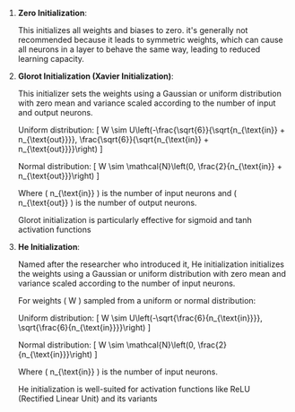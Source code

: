 1. **Zero Initialization**: 
   
   This initializes all weights and biases to zero. it's generally not recommended because it leads to symmetric weights, which can cause all neurons in a layer to behave the same way, leading to reduced learning capacity.

2. **Glorot Initialization (Xavier Initialization)**:
   
   This initializer sets the weights using a Gaussian or uniform distribution with zero mean and variance scaled according to the number of input and output neurons. 
   
   Uniform distribution:
   \[
   W \sim U\left(-\frac{\sqrt{6}}{\sqrt{n_{\text{in}} + n_{\text{out}}}}, \frac{\sqrt{6}}{\sqrt{n_{\text{in}} + n_{\text{out}}}}\right)
   \]

   Normal distribution:
   \[
   W \sim \mathcal{N}\left(0, \frac{2}{n_{\text{in}} + n_{\text{out}}}\right)
   \]

   Where \( n_{\text{in}} \) is the number of input neurons and \( n_{\text{out}} \) is the number of output neurons.

   Glorot initialization is particularly effective for sigmoid and tanh activation functions

3. **He Initialization**:

   Named after the researcher who introduced it, He initialization initializes the weights using a Gaussian or uniform distribution with zero mean and variance scaled according to the number of input neurons.

   For weights \( W \) sampled from a uniform or normal distribution:

   Uniform distribution:
   \[
   W \sim U\left(-\sqrt{\frac{6}{n_{\text{in}}}}, \sqrt{\frac{6}{n_{\text{in}}}}\right)
   \]

   Normal distribution:
   \[
   W \sim \mathcal{N}\left(0, \frac{2}{n_{\text{in}}}\right)
   \]

   Where \( n_{\text{in}} \) is the number of input neurons.

   He initialization is well-suited for activation functions like ReLU (Rectified Linear Unit) and its variants
